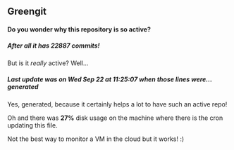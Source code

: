 ## Greengit

#### Do you wonder why this repository is so active?

##### After all it has 22887 commits!

But is it *really* active? Well...

##### Last update was on Wed Sep 22 at 11:25:07 when those lines were... generated

Yes, generated, because it certainly helps a lot to have such an active repo!

Oh and there was **27%** disk usage on the machine
where there is the cron updating this file.

Not the best way to monitor a VM in the cloud but it works! :)
